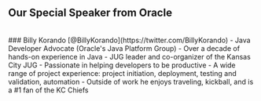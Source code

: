 ## Our Special Speaker from Oracle
<br/>
### Billy Korando [@BillyKorando](https://twitter.com/BillyKorando)
- Java Developer Advocate (Oracle's Java Platform Group)
- Over a decade of hands-on experience in Java
- JUG leader and co-organizer of the Kansas City JUG
- Passionate in helping developers to be productive
- A wide range of project experience: project initiation, deployment, testing and validation, automation
- Outside of work he enjoys traveling, kickball, and is a #1 fan of the KC Chiefs







